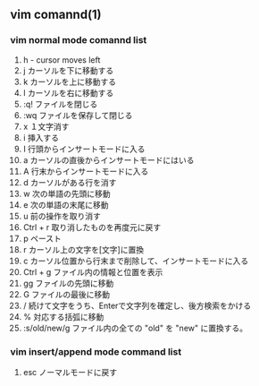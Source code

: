 ## vim comannd(1)

### vim normal mode comannd list

1. h - cursor moves left
1. j カーソルを下に移動する
1. k カーソルを上に移動する
1. l カーソルを右に移動する
1. :q! ファイルを閉じる
1. :wq ファイルを保存して閉じる
1. x １文字消す
1. i 挿入する
1. I 行頭からインサートモードに入る
1. a カーソルの直後からインサートモードにはいる
1. A 行末からインサートモードに入る
1. d カーソルがある行を消す
1. w 次の単語の先頭に移動
1. e 次の単語の末尾に移動
1. u 前の操作を取り消す
1. Ctrl + r 取り消したものを再度元に戻す
1. p ペースト
1. r カーソル上の文字を[文字]に置換
1. c カーソル位置から行末まで削除して、インサートモードに入る
1. Ctrl + g ファイル内の情報と位置を表示
1. gg ファイルの先頭に移動
1. G ファイルの最後に移動
1. / 続けて文字をうち、Enterで文字列を確定し、後方検索をかける
1. % 対応する括弧に移動
1. :s/old/new/g ファイル内の全ての "old" を "new" に置換する。

### vim insert/append mode command list

1. esc ノーマルモードに戻す
